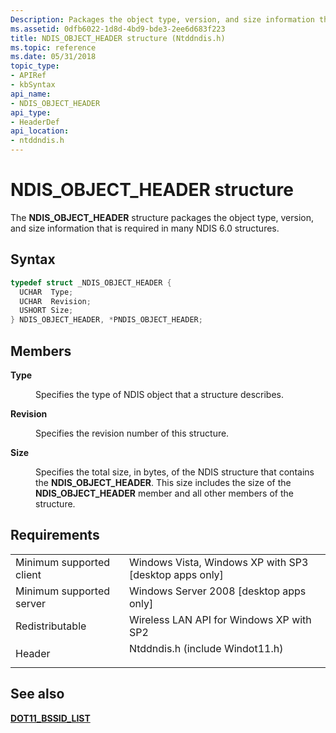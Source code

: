 ```yaml
---
Description: Packages the object type, version, and size information that is required in many NDIS 6.0 structures.
ms.assetid: 0dfb6022-1d8d-4bd9-bde3-2ee6d683f223
title: NDIS_OBJECT_HEADER structure (Ntddndis.h)
ms.topic: reference
ms.date: 05/31/2018
topic_type: 
- APIRef
- kbSyntax
api_name: 
- NDIS_OBJECT_HEADER
api_type: 
- HeaderDef
api_location: 
- ntddndis.h
---
```


# NDIS\_OBJECT\_HEADER structure

The **NDIS\_OBJECT\_HEADER** structure packages the object type, version, and size information that is required in many NDIS 6.0 structures.

## Syntax


```C++
typedef struct _NDIS_OBJECT_HEADER {
  UCHAR  Type;
  UCHAR  Revision;
  USHORT Size;
} NDIS_OBJECT_HEADER, *PNDIS_OBJECT_HEADER;
```



## Members

<dl> <dt>

**Type**
</dt> <dd>

Specifies the type of NDIS object that a structure describes.

</dd> <dt>

**Revision**
</dt> <dd>

Specifies the revision number of this structure.

</dd> <dt>

**Size**
</dt> <dd>

Specifies the total size, in bytes, of the NDIS structure that contains the **NDIS\_OBJECT\_HEADER**. This size includes the size of the **NDIS\_OBJECT\_HEADER** member and all other members of the structure.

</dd> </dl>

## Requirements



|                                     |                                                                                                            |
|-------------------------------------|------------------------------------------------------------------------------------------------------------|
| Minimum supported client<br/> | Windows Vista, Windows XP with SP3 \[desktop apps only\]<br/>                                        |
| Minimum supported server<br/> | Windows Server 2008 \[desktop apps only\]<br/>                                                       |
| Redistributable<br/>          | Wireless LAN API for Windows XP with SP2<br/>                                                        |
| Header<br/>                   | <dl> <dt>Ntddndis.h (include Windot11.h)</dt> </dl> |



## See also

<dl> <dt>

[**DOT11\_BSSID\_LIST**](dot11-bssid-list.md)
</dt> </dl>

 

 




